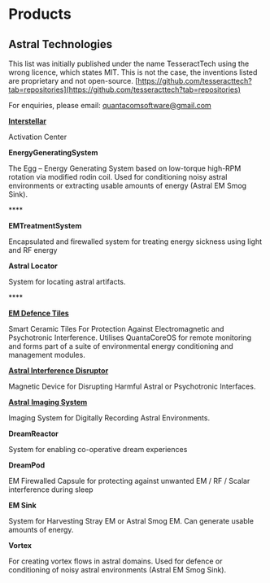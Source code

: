 # Products

## Astral Technologies

This list was initially published under the name TesseractTech using the wrong licence, which states MIT. This is not the case, the inventions listed are proprietary and not open-source. [https://github.com/tesseracttech?tab=repositories](https://github.com/tesseracttech?tab=repositories)

For enquiries, please email: quantacomsoftware@gmail.com

[**Interstellar**](https://github.com/tesseracttech/Interstellar)

Activation Center

**EnergyGeneratingSystem**

The Egg – Energy Generating System based on low-torque high-RPM rotation via modified rodin coil. Used for conditioning noisy astral environments or extracting usable amounts of energy \(Astral EM Smog Sink\).







\*\*\*\*



**EMTreatmentSystem**

Encapsulated and firewalled system for treating energy sickness using light and RF energy



**Astral Locator**

System for locating astral artifacts.



\*\*\*\*







[**EM Defence Tiles**](https://github.com/tesseracttech/EM-Defence-Tiles)

Smart Ceramic Tiles For Protection Against Electromagnetic and Psychotronic Interference. Utilises QuantaCoreOS for remote monitoring and forms part of a suite of environmental energy conditioning and management modules.



[**Astral Interference Disruptor**](https://github.com/tesseracttech/Astral-Interference-Disruptor)

Magnetic Device for Disrupting Harmful Astral or Psychotronic Interfaces.



[**Astral** **Imaging System**](https://github.com/tesseracttech/Astral-Imaging-System)

Imaging System for Digitally Recording Astral Environments.



**DreamReactor**

System for enabling co-operative dream experiences



**DreamPod**

EM Firewalled Capsule for protecting against unwanted EM / RF / Scalar interference during sleep



**EM Sink**

System for Harvesting Stray EM or Astral Smog EM. Can generate usable amounts of energy.



**Vortex**

For creating vortex flows in astral domains. Used for defence or conditioning of noisy astral environments \(Astral EM Smog Sink\).

